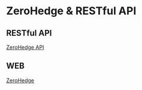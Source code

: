 # ZeroHedge & RESTful API

## RESTful API

[ZeroHedge API](https://zh.eliz.club/swagger-ui)

## WEB

[ZeroHedge](https://zh.eliz.club)
